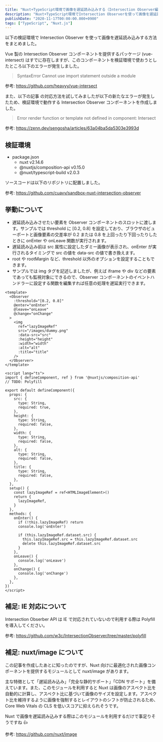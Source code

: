 ```yaml
---
title: "Nuxt+TypeScript環境で画像を遅延読み込みする（Intersection Observer編）"
description: "Nuxt+TypeScript環境でIntersection Observerを使って画像を遅延読み込みする方法を解説しました。独自コンポーネントの作成手順や挙動について記載しました。"
publishDate: "2020-11-17T00:00:00.000+0900"
tags: ["TypeScript", "Nuxt.js"]
---
```


以下の検証環境で Intersection Observer を使って画像を遅延読み込みする方法をまとめました。

Vue 製の Intersection Observer コンポーネントを提供するパッケージ (vue-intersect) はすでに存在しますが、このコンポーネントを検証環境で使おうとしたところ以下のエラーが発生しました。

> SyntaxError Cannot use import statement outside a module

参考: https://github.com/heavyy/vue-intersect

また、以下の記事 の対応方法を試してみましたが以下の新たなエラーが発生したため、検証環境で動作する Intersection Observer コンポーネントを作成しました。

> Error render function or template not defined in component: Intersect

参考: https://zenn.dev/sengosha/articles/63a04ba5da5303e3993d

## 検証環境

- package.json
  - nuxt v2.14.6
  - @nuxtjs/composition-api v0.15.0
  - @nuxt/typescript-build v2.0.3

ソースコードは以下のリポジトリに配置しました。

参考: https://github.com/cuavv/sandbox-nuxt-intersection-observer

## 挙動について

- 遅延読み込みさせたい要素を Observer コンポーネントのスロットに渡します。サンプルでは threshold に [0.2, 0.8] を設定しており、ブラウザのビューポートと画像要素の交差率が 0.2 または 0.8 を上回ったり下回ったりしたときに onEnter や onLeave 関数が実行されます。
- 遅延読み込み前は src 属性に設定したダミー画像が表示され、onEnter が実行されるタイミングで src の値を data-src の値で書き換えます。
- root や rootMargin など、threshold 以外のオプションを設定することもできます。
- サンプルでは img タグを記述しましたが、例えば iframe や div などの要素であっても監視対象にできるので、Observer コンポーネントのイベントハンドラーに設定する関数を編集すれば任意の処理を遅延実行できます。

```vue
<template>
  <Observer
    :threshold="[0.2, 0.8]"
    @enter="onEnter"
    @leave="onLeave"
    @change="onChange"
  >
    <img
      ref="lazyImageRef"
      src="/images/dummy.png"
      :data-src="src"
      :height="height"
      :width="width"
      :alt="alt"
      :title="title"
    />
  </Observer>
</template>

<script lang="ts">
import { defineComponent, ref } from '@nuxtjs/composition-api'
// TODO: Polyfill

export default defineComponent({
  props: {
    src: {
      type: String,
      required: true,
    },
    height: {
      type: String,
      required: false,
    },
    width: {
      type: String,
      required: false,
    },
    alt: {
      type: String,
      required: false,
    },
    title: {
      type: String,
      required: false,
    },
  },
  setup() {
    const lazyImageRef = ref<HTMLImageElement>()
    return {
      lazyImageRef,
    }
  },
  methods: {
    onEnter() {
      if (!this.lazyImageRef) return
      console.log('onEnter')

      if (this.lazyImageRef.dataset.src) {
        this.lazyImageRef.src = this.lazyImageRef.dataset.src
        delete this.lazyImageRef.dataset.src
      }
    },
    onLeave() {
      console.log('onLeave')
    },
    onChange() {
      console.log('onChange')
    },
  },
})
</script>
```

## 補足: IE 対応について

Intersection Obserber API は IE で対応されていないので利用する際は Polyfill を導入してください。

参考: https://github.com/w3c/IntersectionObserver/tree/master/polyfill

## 補足: nuxt/image について

この記事を作成したあとに知ったのですが、Nuxt 向けに最適化された画像コンポーネントを提供するモジュールとして nuxt/image があります。

主な特徴として「遅延読み込み」「完全な静的サポート」「CDN サポート」を備えています。また、このモジュールを利用すると Nuxt は画像のアスペクト比を自動的に計算し、アスペクト比に基づいて画像のサイズを設定します。アスペクト比を維持するように画像を強制するとレイアウトのシフトが防止されるため、Core Web Vitals の CLS を低いスコアに抑えられそうです。

Nuxt で画像を遅延読み込みする際はこのモジュールを利用するだけで事足りそうですね 👍

参考: https://github.com/nuxt/image
